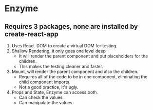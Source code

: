 
# Enzyme

## Requires 3 packages, none are installed by create-react-app


1. Uses React-DOM to create a virtual DOM for testing.
2. Shallow Rendering, it only goes one level deep
    - It will render the parent component and put
      placeholders for the children.
    - This makes the testing cleaner and faster.
3. Mount, will render the parent component and
   also the children.
   - Requires all of the code to be in one component,
     eliminating the child component imports.
   - Not a good practice, it's ugly.
4. Props and State, Enzyme can access both.
   - Can check the values.
   - Can manipulate the values.